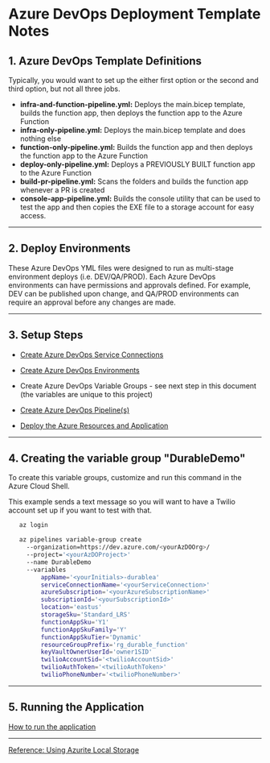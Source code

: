# Azure DevOps Deployment Template Notes

## 1. Azure DevOps Template Definitions

Typically, you would want to set up the either first option or the second and third option, but not all three jobs.

- **infra-and-function-pipeline.yml:** Deploys the main.bicep template, builds the function app, then deploys the function app to the Azure Function
- **infra-only-pipeline.yml:** Deploys the main.bicep template and does nothing else
- **function-only-pipeline.yml:** Builds the function app and then deploys the function app to the Azure Function
- **deploy-only-pipeline.yml:** Deploys a PREVIOUSLY BUILT function app to the Azure Function
- **build-pr-pipeline.yml:** Scans the folders and builds the function app whenever a PR is created
- **console-app-pipeline.yml:** Builds the console utility that can be used to test the app and then copies the EXE file to a storage account for easy access.

---

## 2. Deploy Environments

These Azure DevOps YML files were designed to run as multi-stage environment deploys (i.e. DEV/QA/PROD). Each Azure DevOps environments can have permissions and approvals defined. For example, DEV can be published upon change, and QA/PROD environments can require an approval before any changes are made.

---

## 3. Setup Steps

- [Create Azure DevOps Service Connections](https://docs.luppes.com/CreateServiceConnections/)

- [Create Azure DevOps Environments](https://docs.luppes.com/CreateDevOpsEnvironments/)

- Create Azure DevOps Variable Groups - see next step in this document (the variables are unique to this project)

- [Create Azure DevOps Pipeline(s)](https://docs.luppes.com/CreateNewPipeline/)

- [Deploy the Azure Resources and Application](./Docs/DeployApplication.md)

---

## 4. Creating the variable group "DurableDemo"

To create this variable groups, customize and run this command in the Azure Cloud Shell.

This example sends a text message so you will want to have a Twilio account set up if you want to test with that.

``` bash
   az login

   az pipelines variable-group create 
     --organization=https://dev.azure.com/<yourAzDOOrg>/ 
     --project='<yourAzDOProject>' 
     --name DurableDemo 
     --variables 
         appName='<yourInitials>-durablea' 
         serviceConnectionName='<yourServiceConnection>' 
         azureSubscription='<yourAzureSubscriptionName>' 
         subscriptionId='<yourSubscriptionId>' 
         location='eastus' 
         storageSku='Standard_LRS' 
         functionAppSku='Y1' 
         functionAppSkuFamily='Y' 
         functionAppSkuTier='Dynamic' 
         resourceGroupPrefix='rg_durable_function'
         keyVaultOwnerUserId='owner1SID'
         twilioAccountSid='<twilioAccountSid>'
         twilioAuthToken='<twilioAuthToken>'
         twilioPhoneNumber='<twilioPhoneNumber>'
```

---

## 5. Running the Application

[How to run the application](../Docs/RunApplication.md)

---

[Reference: Using Azurite Local Storage](https://learn.microsoft.com/en-us/azure/storage/common/storage-use-azurite?toc=%2Fazure%2Fstorage%2Fblobs%2Ftoc.json&tabs=visual-studio)
